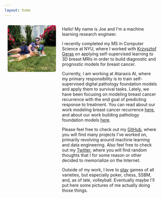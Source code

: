 ```yaml
---
layout: home
---
```


<div style="margin-bottom: 40px;">
  <div style="display: flex;">
    <div style="width: 160px; height: 160px; margin: 10px; flex-shrink: 0;">
      <img src="/assets/img/headshot.jpeg" style="border-radius: 5px;" />
    </div>
    <div style="margin: auto 0 auto 10px;">
      <p>Hello! My name is Joe and I'm a machine learning research engineer. </p>
      <p>I recently completed my MS in Computer Science at NYU, where I worked with <a href="https://cs.nyu.edu/~kgeras/">Krzysztof Geras</a> on applying self-supervised learning to 3D breast MRIs in order to build diagnostic and prognostic models for breast cancer.</p>
      <p>Currently, I am working at Ataraxis AI, where my primary responsibility is to train self-supervised digital pathology foundation models and apply them to survival tasks. Lately, we have been focusing on modeling breast cancer recurrence with the end goal of predicting response to treatment. You can read about our work modeling breast cancer recurrence <a href="https://arxiv.org/abs/2410.21256">here</a>, and about our work building pathology foundation models <a href="https://cdn.prod.website-files.com/66f22558f0bee9421463707b/6723001b306063d71f2b69c3_13_Squeezing_performance_from_%20(1).pdf">here</a>.</p>
      <p>Please feel free to check out my <a href="https://github.com/josephcappadona">GitHub</a>, where you will find many projects I've worked on, primarily revolving around machine learning and data engineering. Also feel free to check out my <a href="https://twitter.com/joecappadona">Twitter</a>, where you will find random thoughts that I for some reason or other decided to memorialize on the Internet.</p>
      <p>Outside of my work, I love to <a href="https://en.wikipedia.org/wiki/Play">play</a> games of all varieties, but especially poker, chess, SSBM, and, as of late, volleyball. Eventually maybe I'll put here some pictures of me actually doing those things.</p>
  </div>
</div>
